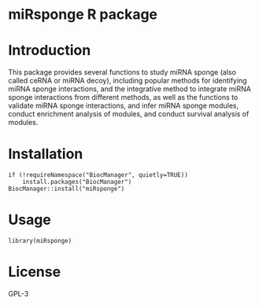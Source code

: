 # miRsponge R package

# Introduction
This package provides several functions to study miRNA sponge (also called ceRNA or miRNA decoy), including popular methods for identifying miRNA sponge interactions, and the integrative method to integrate miRNA sponge interactions from different methods, as well as the functions to validate miRNA sponge interactions, and infer miRNA sponge modules, conduct enrichment analysis of modules, and conduct survival analysis of modules.

# Installation
```{r echo=FALSE, results='hide', message=FALSE}
if (!requireNamespace("BiocManager", quietly=TRUE))
    install.packages("BiocManager")
BiocManager::install("miRsponge")
```

# Usage
```{r echo=FALSE, results='hide', message=FALSE}
library(miRsponge)
```

# License
GPL-3
